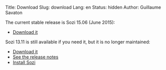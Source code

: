 Title: Download
Slug: download
Lang: en
Status: hidden
Author: Guillaume Savaton

The current stable release is Sozi 15.06 (June 2015):

  * [Download it](https://github.com/senshu/Sozi/releases/tag/15.06)

Sozi 13.11 is still available if you need it, but it is no longer maintained:

  * [Download it](https://github.com/senshu/Sozi/releases/download/13.11/sozi-release-13.11-30213629.zip)
  * [See the release notes](|filename|/Releases/release-13.11.md)
  * [Install Sozi](|filename|install.md)

